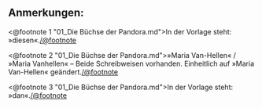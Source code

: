 <h2>Anmerkungen:</h2>

<@footnote 1 "01_Die Büchse der Pandora.md">In der Vorlage steht:
»diesen«.</@footnote>

<@footnote 2 "01_Die Büchse der Pandora.md">»Maria Van-Hellen« / »Maria
Vanhellen« – Beide Schreibweisen vorhanden. Einheitlich auf »Maria Van-Hellen«
geändert.</@footnote>

<@footnote 3 "01_Die Büchse der Pandora.md">In der Vorlage steht:
»dan«.</@footnote>

